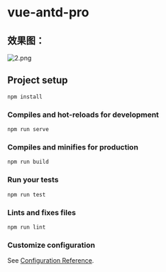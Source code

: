 # vue-antd-pro
## 效果图：

![2.png](https://upload-images.jianshu.io/upload_images/4906229-4c3d85af15ab6552.png?imageMogr2/auto-orient/strip%7CimageView2/2/w/1240)
## Project setup
```
npm install
```

### Compiles and hot-reloads for development
```
npm run serve
```

### Compiles and minifies for production
```
npm run build
```

### Run your tests
```
npm run test
```

### Lints and fixes files
```
npm run lint
```

### Customize configuration
See [Configuration Reference](https://cli.vuejs.org/config/).
